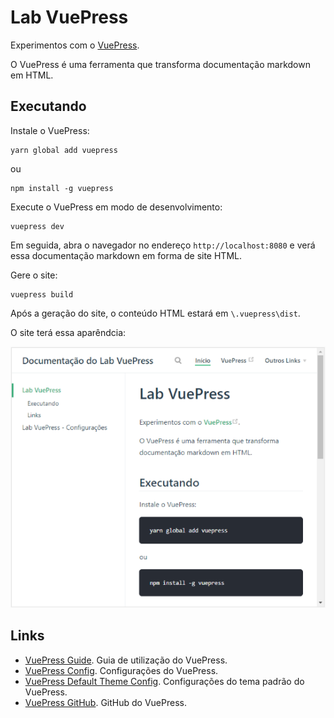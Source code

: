 # Lab VuePress

Experimentos com o [VuePress](https://vuepress.vuejs.org).

O VuePress é uma ferramenta que transforma documentação markdown em HTML.

## Executando

Instale o VuePress:

```
yarn global add vuepress
```

ou

```
npm install -g vuepress
```

Execute o VuePress em modo de desenvolvimento:

```
vuepress dev
```

Em seguida, abra o navegador no endereço `http://localhost:8080` e verá essa documentação markdown em forma de site HTML.


Gere o site:

```
vuepress build
```

Após a geração do site, o conteúdo HTML estará em `\.vuepress\dist`.

O site terá essa aparêndcia:

![Aparência do site](aparencia-site.png)

## Links

* [VuePress Guide](https://vuepress.vuejs.org/guide). Guia de utilização do VuePress.
* [VuePress Config](https://vuepress.vuejs.org/config). Configurações do VuePress.
* [VuePress Default Theme Config](https://vuepress.vuejs.org/default-theme-config). Configurações do tema padrão do VuePress.
* [VuePress GitHub](https://github.com/vuejs/vuepress). GitHub do VuePress.